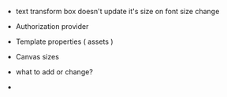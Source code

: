 - text transform box doesn't update it's size on font size change






- Authorization provider
- Template properties ( assets )
- Canvas sizes
- what to add or change?
- 